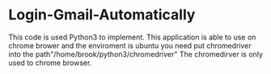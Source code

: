 # Login-Gmail-Automatically
This code is used Python3 to implement.
This application is able to use on chrome brower and the enviroment is ubuntu
you need put chromedriver into the path"/home/brook/python3/chromedriver"
The chromedirver is only used to chrome browser.
